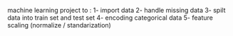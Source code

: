 machine learning project to : 
1- import data 
2- handle missing data 
3- spilt data into train set and test set 
4- encoding categorical data 
5- feature scaling (normalize / standarization)

